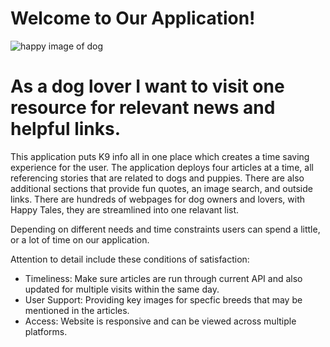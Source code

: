 # Welcome to Our Application!

![happy image of dog](https://user-images.githubusercontent.com/55456375/70285391-915af280-1784-11ea-8785-263822583547.png)

# As a dog lover I want to visit one resource for relevant news and helpful links.

This application puts K9 info all in one place which creates a time saving experience for the user. The application deploys four articles at a time, all referencing stories that are related to dogs and puppies. There are also additional sections that provide fun quotes, an image search, and outside links. There are hundreds of webpages for dog owners and lovers, with Happy Tales, they are streamlined into one relavant list. 

Depending on different needs and time constraints users can spend a little, or a lot of time on our application. 

Attention to detail include these conditions of satisfaction:
* Timeliness: Make sure articles are run through current API and also updated for multiple visits within the same day.
* User Support: Providing key images for specfic breeds that may be mentioned in the articles.
* Access: Website is responsive and can be viewed across multiple platforms.
